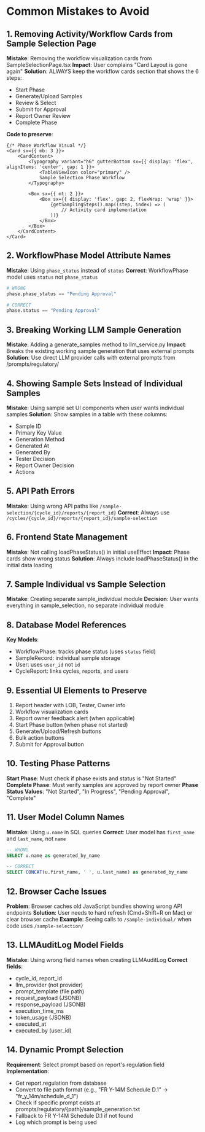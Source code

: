 # Common Mistakes to Avoid

## 1. Removing Activity/Workflow Cards from Sample Selection Page
**Mistake**: Removing the workflow visualization cards from SampleSelectionPage.tsx
**Impact**: User complains "Card Layout is gone again"
**Solution**: ALWAYS keep the workflow cards section that shows the 6 steps:
- Start Phase
- Generate/Upload Samples
- Review & Select
- Submit for Approval
- Report Owner Review
- Complete Phase

**Code to preserve**:
```tsx
{/* Phase Workflow Visual */}
<Card sx={{ mb: 3 }}>
    <CardContent>
        <Typography variant="h6" gutterBottom sx={{ display: 'flex', alignItems: 'center', gap: 1 }}>
            <TableViewIcon color="primary" />
            Sample Selection Phase Workflow
        </Typography>
        
        <Box sx={{ mt: 2 }}>
            <Box sx={{ display: 'flex', gap: 2, flexWrap: 'wrap' }}>
                {getSamplingSteps().map((step, index) => (
                    // Activity card implementation
                ))}
            </Box>
        </Box>
    </CardContent>
</Card>
```

## 2. WorkflowPhase Model Attribute Names
**Mistake**: Using `phase_status` instead of `status`
**Correct**: WorkflowPhase model uses `status` not `phase_status`
```python
# WRONG
phase.phase_status == "Pending Approval"

# CORRECT  
phase.status == "Pending Approval"
```

## 3. Breaking Working LLM Sample Generation
**Mistake**: Adding a generate_samples method to llm_service.py
**Impact**: Breaks the existing working sample generation that uses external prompts
**Solution**: Use direct LLM provider calls with external prompts from /prompts/regulatory/

## 4. Showing Sample Sets Instead of Individual Samples
**Mistake**: Using sample set UI components when user wants individual samples
**Solution**: Show samples in a table with these columns:
- Sample ID
- Primary Key Value
- Generation Method
- Generated At
- Generated By
- Tester Decision
- Report Owner Decision
- Actions

## 5. API Path Errors
**Mistake**: Using wrong API paths like `/sample-selection/{cycle_id}/reports/{report_id}`
**Correct**: Always use `/cycles/{cycle_id}/reports/{report_id}/sample-selection`

## 6. Frontend State Management
**Mistake**: Not calling loadPhaseStatus() in initial useEffect
**Impact**: Phase cards show wrong status
**Solution**: Always include loadPhaseStatus() in the initial data loading

## 7. Sample Individual vs Sample Selection
**Mistake**: Creating separate sample_individual module
**Decision**: User wants everything in sample_selection, no separate individual module

## 8. Database Model References
**Key Models**:
- WorkflowPhase: tracks phase status (uses `status` field)
- SampleRecord: individual sample storage
- User: uses `user_id` not `id`
- CycleReport: links cycles, reports, and users

## 9. Essential UI Elements to Preserve
1. Report header with LOB, Tester, Owner info
2. Workflow visualization cards
3. Report owner feedback alert (when applicable)
4. Start Phase button (when phase not started)
5. Generate/Upload/Refresh buttons
6. Bulk action buttons
7. Submit for Approval button

## 10. Testing Phase Patterns
**Start Phase**: Must check if phase exists and status is "Not Started"
**Complete Phase**: Must verify samples are approved by report owner
**Phase Status Values**: "Not Started", "In Progress", "Pending Approval", "Complete"

## 11. User Model Column Names
**Mistake**: Using `u.name` in SQL queries
**Correct**: User model has `first_name` and `last_name`, not `name`
```sql
-- WRONG
SELECT u.name as generated_by_name

-- CORRECT
SELECT CONCAT(u.first_name, ' ', u.last_name) as generated_by_name
```

## 12. Browser Cache Issues
**Problem**: Browser caches old JavaScript bundles showing wrong API endpoints
**Solution**: User needs to hard refresh (Cmd+Shift+R on Mac) or clear browser cache
**Example**: Seeing calls to `/sample-individual/` when code uses `/sample-selection/`

## 13. LLMAuditLog Model Fields
**Mistake**: Using wrong field names when creating LLMAuditLog
**Correct fields**:
- cycle_id, report_id
- llm_provider (not provider)
- prompt_template (file path)
- request_payload (JSONB)
- response_payload (JSONB)
- execution_time_ms
- token_usage (JSONB)
- executed_at
- executed_by (user_id)

## 14. Dynamic Prompt Selection
**Requirement**: Select prompt based on report's regulation field
**Implementation**: 
- Get report.regulation from database
- Convert to file path format (e.g., "FR Y-14M Schedule D.1" -> "fr_y_14m/schedule_d_1")
- Check if specific prompt exists at prompts/regulatory/{path}/sample_generation.txt
- Fallback to FR Y-14M Schedule D.1 if not found
- Log which prompt is being used